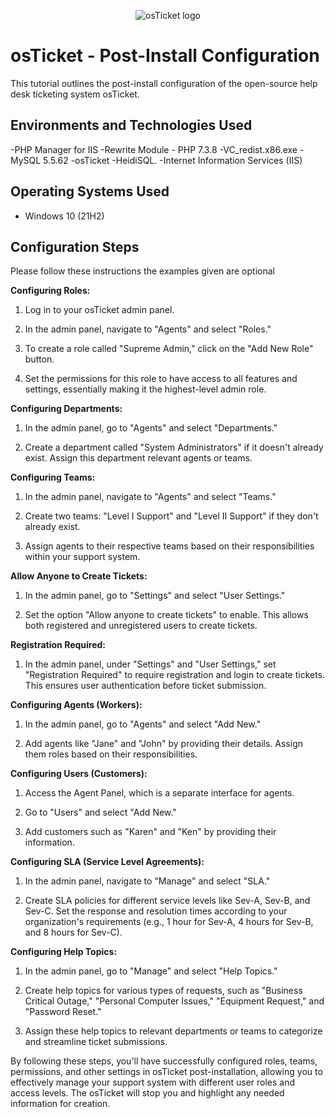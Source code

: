 <p align="center">
<img src="https://i.imgur.com/Clzj7Xs.png" alt="osTicket logo"/>
</p>

<h1>osTicket - Post-Install Configuration</h1>
This tutorial outlines the post-install configuration of the open-source help desk ticketing system osTicket.<br />


<h2>Environments and Technologies Used</h2>
-PHP Manager for IIS 
-Rewrite Module
- PHP 7.3.8
-VC_redist.x86.exe
-MySQL 5.5.62
-osTicket
-HeidiSQL.
-Internet Information Services (IIS)

<h2>Operating Systems Used </h2>

- Windows 10</b> (21H2)

<h2>Configuration Steps</h2> 
Please follow these instructions the examples given are optional

**Configuring Roles:**

1. Log in to your osTicket admin panel.

2. In the admin panel, navigate to "Agents" and select "Roles."

3. To create a role called "Supreme Admin," click on the "Add New Role" button.

4. Set the permissions for this role to have access to all features and settings, essentially making it the highest-level admin role.

**Configuring Departments:**

1. In the admin panel, go to "Agents" and select "Departments."

2. Create a department called "System Administrators" if it doesn't already exist. Assign this department relevant agents or teams.

**Configuring Teams:**

1. In the admin panel, navigate to "Agents" and select "Teams."

2. Create two teams: "Level I Support" and "Level II Support" if they don't already exist.

3. Assign agents to their respective teams based on their responsibilities within your support system.

**Allow Anyone to Create Tickets:**

1. In the admin panel, go to "Settings" and select "User Settings."

2. Set the option "Allow anyone to create tickets" to enable. This allows both registered and unregistered users to create tickets.

**Registration Required:**

1. In the admin panel, under "Settings" and "User Settings," set "Registration Required" to require registration and login to create tickets. This ensures user authentication before ticket submission.

**Configuring Agents (Workers):**

1. In the admin panel, go to "Agents" and select "Add New."

2. Add agents like "Jane" and "John" by providing their details. Assign them roles based on their responsibilities.

**Configuring Users (Customers):**

1. Access the Agent Panel, which is a separate interface for agents.

2. Go to "Users" and select "Add New."

3. Add customers such as "Karen" and "Ken" by providing their information.

**Configuring SLA (Service Level Agreements):**

1. In the admin panel, navigate to "Manage" and select "SLA."

2. Create SLA policies for different service levels like Sev-A, Sev-B, and Sev-C. Set the response and resolution times according to your organization's requirements (e.g., 1 hour for Sev-A, 4 hours for Sev-B, and 8 hours for Sev-C).

**Configuring Help Topics:**

1. In the admin panel, go to "Manage" and select "Help Topics."

2. Create help topics for various types of requests, such as "Business Critical Outage," "Personal Computer Issues," "Equipment Request," and "Password Reset."

3. Assign these help topics to relevant departments or teams to categorize and streamline ticket submissions.

By following these steps, you'll have successfully configured roles, teams, permissions, and other settings in osTicket post-installation, allowing you to effectively manage your support system with different user roles and access levels. The osTicket will stop you and highlight any needed information for creation.

